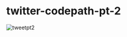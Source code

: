 # twitter-codepath-pt-2
![tweetpt2](https://user-images.githubusercontent.com/96831510/193161458-50c3c0b7-ad0f-4e8c-b5b8-9c03f921691a.gif)
